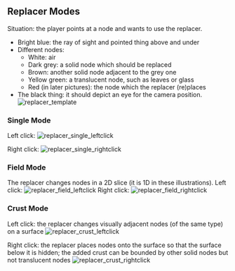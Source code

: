 
## Replacer Modes

Situation: the player points at a node and wants to use the replacer. <br/>
* Bright blue: the ray of sight and pointed thing above and under
* Different nodes:
  * White: air
  * Dark grey: a solid node which should be replaced
  * Brown: another solid node adjacent to the grey one
  * Yellow green: a translucent node, such as leaves or glass
  * Red (in later pictures): the node which the replacer (re)places
* The black thing: it should depict an eye for the camera position.
![replacer_template](https://user-images.githubusercontent.com/3192173/74016149-36b36200-4992-11ea-86d1-2d3b64035557.png)



### Single Mode

Left click:
![replacer_single_leftclick](https://user-images.githubusercontent.com/3192173/74015937-e1775080-4991-11ea-912b-4f4e75c53918.png)

Right click:
![replacer_single_rightclick](https://user-images.githubusercontent.com/3192173/74015939-e20fe700-4991-11ea-9e4d-8f8c8900024d.png)

### Field Mode

The replacer changes nodes in a 2D slice (it is 1D in these illustrations).
Left click:
![replacer_field_leftclick](https://user-images.githubusercontent.com/3192173/74015955-e63c0480-4991-11ea-95b9-4b312bc62ed1.png)
Right click:
![replacer_field_rightclick](https://user-images.githubusercontent.com/3192173/74015933-e0deba00-4991-11ea-8321-de9c0499dcf3.png)

### Crust Mode

Left click: the replacer changes visually adjacent nodes (of the same type) on a surface
![replacer_crust_leftclick](https://user-images.githubusercontent.com/3192173/74015951-e5a36e00-4991-11ea-8cdf-f8b1c8897da9.png)

Right click: the replacer places nodes onto the surface so that the surface below it is hidden; the added crust can be bounded by other solid nodes but not translucent nodes
![replacer_crust_rightclick](https://user-images.githubusercontent.com/3192173/74015954-e63c0480-4991-11ea-956c-ee6848c182be.png)

